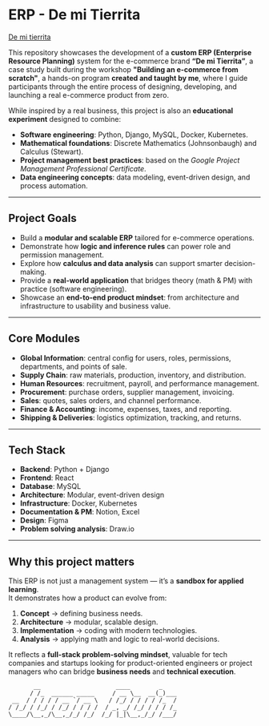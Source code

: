 # ERP - De mi Tierrita
<a href="https://demitierrita.com/" target="_blank">De mi tierrita</a>



This repository showcases the development of a **custom ERP (Enterprise Resource Planning)** system for the e-commerce brand **“De mi Tierrita”**, a case study built during the workshop **"Building an e-commerce from scratch"**, a hands-on program **created and taught by me**, where I guide participants through the entire process of designing, developing, and launching a real e-commerce product from zero.

While inspired by a real business, this project is also an **educational experiment** designed to combine:  
- **Software engineering**: Python, Django, MySQL, Docker, Kubernetes.  
- **Mathematical foundations**: Discrete Mathematics (Johnsonbaugh) and Calculus (Stewart).  
- **Project management best practices**: based on the *Google Project Management Professional Certificate*.  
- **Data engineering concepts**: data modeling, event-driven design, and process automation.  

---

## Project Goals  

- Build a **modular and scalable ERP** tailored for e-commerce operations.  
- Demonstrate how **logic and inference rules** can power role and permission management.  
- Explore how **calculus and data analysis** can support smarter decision-making.  
- Provide a **real-world application** that bridges theory (math & PM) with practice (software engineering).  
- Showcase an **end-to-end product mindset**: from architecture and infrastructure to usability and business value.  

---

## Core Modules  

- **Global Information**: central config for users, roles, permissions, departments, and points of sale.  
- **Supply Chain**: raw materials, production, inventory, and distribution.  
- **Human Resources**: recruitment, payroll, and performance management.  
- **Procurement**: purchase orders, supplier management, invoicing.  
- **Sales**: quotes, sales orders, and channel performance.  
- **Finance & Accounting**: income, expenses, taxes, and reporting.  
- **Shipping & Deliveries**: logistics optimization, tracking, and returns.  

---

## Tech Stack  

- **Backend**: Python + Django
- **Frontend**: React
- **Database**: MySQL  
- **Architecture**: Modular, event-driven design  
- **Infrastructure**: Docker, Kubernetes  
- **Documentation & PM**: Notion, Excel
- **Design**: Figma
- **Problem solving analysis**: Draw.io

---

## Why this project matters  

This ERP is not just a management system — it’s a **sandbox for applied learning**.  
It demonstrates how a product can evolve from:  
1. **Concept** → defining business needs.  
2. **Architecture** → modular, scalable design.  
3. **Implementation** → coding with modern technologies.  
4. **Analysis** → applying math and logic to real-world decisions.  

It reflects a **full-stack problem-solving mindset**, valuable for tech companies and startups looking for product-oriented engineers or project managers who can bridge **business needs** and **technical execution**. 


```text
       __                     ____        _    
      / /_  ______ _____     / __ \__  __(_)___
 __  / / / / / __ `/ __ \   / /_/ / / / / /_  /
/ /_/ / /_/ / /_/ / / / /  / _, _/ /_/ / / / /_
\____/\__,_/\__,_/_/ /_/  /_/ |_|\__,_/_/ /___/

